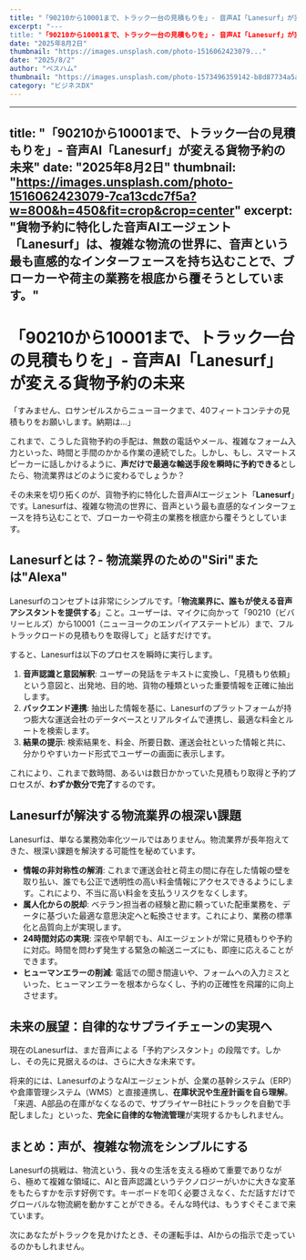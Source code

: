 ```yaml
---
title: "「90210から10001まで、トラック一台の見積もりを」- 音声AI「Lanesurf」が変える貨物予約の未来"
excerpt: "---
title: "「90210から10001まで、トラック一台の見積もりを」- 音声AI「Lanesurf」が変える貨物予約の未来"
date: "2025年8月2日"
thumbnail: "https://images.unsplash.com/photo-1516062423079..."
date: "2025/8/2"
author: "ペスハム"
thumbnail: "https://images.unsplash.com/photo-1573496359142-b8d87734a5a2?w=800&h=450&fit=crop&crop=faces"
category: "ビジネスDX"
---
```



---
title: "「90210から10001まで、トラック一台の見積もりを」- 音声AI「Lanesurf」が変える貨物予約の未来"
date: "2025年8月2日"
thumbnail: "https://images.unsplash.com/photo-1516062423079-7ca13cdc7f5a?w=800&h=450&fit=crop&crop=center"
excerpt: "貨物予約に特化した音声AIエージェント「Lanesurf」は、複雑な物流の世界に、音声という最も直感的なインターフェースを持ち込むことで、ブローカーや荷主の業務を根底から覆そうとしています。"
---

# 「90210から10001まで、トラック一台の見積もりを」- 音声AI「Lanesurf」が変える貨物予約の未来

「すみません、ロサンゼルスからニューヨークまで、40フィートコンテナの見積もりをお願いします。納期は…」

これまで、こうした貨物予約の手配は、無数の電話やメール、複雑なフォーム入力といった、時間と手間のかかる作業の連続でした。しかし、もし、スマートスピーカーに話しかけるように、**声だけで最適な輸送手段を瞬時に予約できる**としたら、物流業界はどのように変わるでしょうか？

その未来を切り拓くのが、貨物予約に特化した音声AIエージェント「**Lanesurf**」です。Lanesurfは、複雑な物流の世界に、音声という最も直感的なインターフェースを持ち込むことで、ブローカーや荷主の業務を根底から覆そうとしています。

## Lanesurfとは？- 物流業界のための"Siri"または"Alexa"

Lanesurfのコンセプトは非常にシンプルです。「**物流業界に、誰もが使える音声アシスタントを提供する**」こと。ユーザーは、マイクに向かって「90210（ビバリーヒルズ）から10001（ニューヨークのエンパイアステートビル）まで、フルトラックロードの見積もりを取得して」と話すだけです。

すると、Lanesurfは以下のプロセスを瞬時に実行します。

1.  **音声認識と意図解釈**: ユーザーの発話をテキストに変換し、「見積もり依頼」という意図と、出発地、目的地、貨物の種類といった重要情報を正確に抽出します。
2.  **バックエンド連携**: 抽出した情報を基に、Lanesurfのプラットフォームが持つ膨大な運送会社のデータベースとリアルタイムで連携し、最適な料金とルートを検索します。
3.  **結果の提示**: 検索結果を、料金、所要日数、運送会社といった情報と共に、分かりやすいカード形式でユーザーの画面に表示します。

これにより、これまで数時間、あるいは数日かかっていた見積もり取得と予約プロセスが、**わずか数分で完了**するのです。

## Lanesurfが解決する物流業界の根深い課題

Lanesurfは、単なる業務効率化ツールではありません。物流業界が長年抱えてきた、根深い課題を解決する可能性を秘めています。

*   **情報の非対称性の解消**: これまで運送会社と荷主の間に存在した情報の壁を取り払い、誰でも公正で透明性の高い料金情報にアクセスできるようにします。これにより、不当に高い料金を支払うリスクをなくします。
*   **属人化からの脱却**: ベテラン担当者の経験と勘に頼っていた配車業務を、データに基づいた最適な意思決定へと転換させます。これにより、業務の標準化と品質向上が実現します。
*   **24時間対応の実現**: 深夜や早朝でも、AIエージェントが常に見積もりや予約に対応。時間を問わず発生する緊急の輸送ニーズにも、即座に応えることができます。
*   **ヒューマンエラーの削減**: 電話での聞き間違いや、フォームへの入力ミスといった、ヒューマンエラーを根本からなくし、予約の正確性を飛躍的に向上させます。

## 未来の展望：自律的なサプライチェーンの実現へ

現在のLanesurfは、まだ音声による「予約アシスタント」の段階です。しかし、その先に見据えるのは、さらに大きな未来です。

将来的には、LanesurfのようなAIエージェントが、企業の基幹システム（ERP）や倉庫管理システム（WMS）と直接連携し、**在庫状況や生産計画を自ら理解**。「来週、A部品の在庫がなくなるので、サプライヤーB社にトラックを自動で手配しました」といった、**完全に自律的な物流管理**が実現するかもしれません。

## まとめ：声が、複雑な物流をシンプルにする

Lanesurfの挑戦は、物流という、我々の生活を支える極めて重要でありながら、極めて複雑な領域に、AIと音声認識というテクノロジーがいかに大きな変革をもたらすかを示す好例です。キーボードを叩く必要さえなく、ただ話すだけでグローバルな物流網を動かすことができる。そんな時代は、もうすぐそこまで来ています。

次にあなたがトラックを見かけたとき、その運転手は、AIからの指示で走っているのかもしれません。

